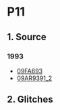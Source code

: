 # P11
## 1. Source
### 1993
+ [09FA693](https://cchdo.ucsd.edu/cruise/09FA693)
+ [09AR9391_2](https://cchdo.ucsd.edu/cruise/09AR9391_2)

## 2. Glitches
